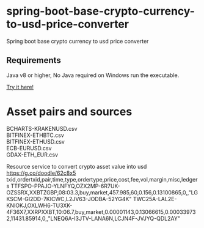 # spring-boot-base-crypto-currency-to-usd-price-converter
Spring boot base crypto currency to usd price converter

Requirements
------------
Java v8 or higher, No Java required on Windows run the executable.

<a href="https://base-crypto-to-usd-converter.herokuapp.com/">Try it here!</a>

# Asset pairs and sources
BCHARTS-KRAKENUSD.csv	<br>
BITFINEX-ETHBTC.csv	<br>
BITFINEX-ETHUSD.csv	<br>
ECB-EURUSD.csv	<br>
GDAX-ETH_EUR.csv <br>

Resource service to convert crypto asset value into usd
https://g.co/doodle/62c8x5
txid,ordertxid,pair,time,type,ordertype,price,cost,fee,vol,margin,misc,ledgers
TTFSPO-PPAJO-YLNFYQ,OZX2MP-6R7UK-OZSSRX,XXBTZGBP,08:03.3,buy,market,457.985,60,0.156,0.13100865,0,,"LGKSCM-GI2DD-7KICWC,L2JV63-JODBA-52YG4K"
TWC25A-LAL2E-KNIOKJ,OXLWH6-TU3XK-4F36X7,XXRPXXBT,10:06.7,buy,market,0.00001143,0.13066615,0.000339732,11431.85914,0,,"LNEQ6A-I3JTV-LANA6N,LCJN4F-JVJYQ-QDL2AY"